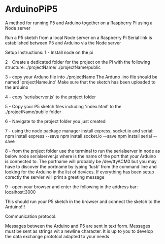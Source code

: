 # ArduinoPiP5
A method for running P5 and Arduino together on a Raspberry Pi using a Node server

Run a P5 sketch from a local Node server on a Raspberry Pi
Serial link is established between P5 and Arduino via the Node server

Setup Instructions:
1 - Install node on the pi

2 - Create a dedicated folder for the project on the Pi with the following structure:
./projectName/
./projectName/public

3 - copy your Arduno file into ./projectName 
The Arduno .ino file should be named 'projectName.ino'
Make sure that the sketch has been uploaded to the arduino

4 - copy 'serialserver.js' to the project folder

5 - Copy your P5 sketch files including 'index.html' to the ./projectName/public folder

6 - Navigate to the project folder you just created

7 - using the node package manager install express, socket.io and serial:
npm install express --save
npm install socket.io --save
npm install serial --save

8 - from the project folder use the terminal to run the serialserver in node as below
node serialserver.js <portname>
where <portname> is the name of the port that your Arduino is connected to.
The portname will probably be /dev/ttyACM0 but you may have to discover the portname by typing 'lusb' from the command line and looking for the Arduino in the list of devices.
If everything has been setup corectly the servier will print a greeting message

9 - open your browser and enter the following in the address bar:
localhost:3000

This should run your P5 sketch in the browser and connect the sketch to the Arduino!!!

Communication protocol:

Messages between the Arduino and P5 are sent in text form. 
Messages must be sent as strings wit a newline character. It is up to you to develop the data exchange prototcol adapted to your needs









